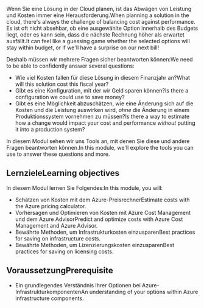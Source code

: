 <span data-ttu-id="f32cd-101">Wenn Sie eine Lösung in der Cloud planen, ist das Abwägen von Leistung und Kosten immer eine Herausforderung.</span><span class="sxs-lookup"><span data-stu-id="f32cd-101">When planning a solution in the cloud, there's always the challenge of balancing cost against performance.</span></span> <span data-ttu-id="f32cd-102">Es ist oft nicht absehbar, ob eine ausgewählte Option innerhalb des Budgets liegt, oder es kann sein, dass die nächste Rechnung höher als erwartet ausfällt.</span><span class="sxs-lookup"><span data-stu-id="f32cd-102">It can feel like a guessing game whether the selected options will stay within budget, or if we'll have a surprise on our next bill!</span></span>

<span data-ttu-id="f32cd-103">Deshalb müssen wir mehrere Fragen sicher beantworten können:</span><span class="sxs-lookup"><span data-stu-id="f32cd-103">We need to be able to confidently answer several questions:</span></span>

- <span data-ttu-id="f32cd-104">Wie viel Kosten fallen für diese Lösung in diesem Finanzjahr an?</span><span class="sxs-lookup"><span data-stu-id="f32cd-104">What will this solution cost this fiscal year?</span></span> 
- <span data-ttu-id="f32cd-105">Gibt es eine Konfiguration, mit der wir Geld sparen können?</span><span class="sxs-lookup"><span data-stu-id="f32cd-105">Is there a configuration we could use to save money?</span></span> 
- <span data-ttu-id="f32cd-106">Gibt es eine Möglichkeit abzuschätzen, wie eine Änderung sich auf die Kosten und die Leistung auswirken wird, _ohne_ die Änderung in einem Produktionssystem vornehmen zu müssen?</span><span class="sxs-lookup"><span data-stu-id="f32cd-106">Is there a way to estimate how a change would impact your cost and performance _without_ putting it into a production system?</span></span>

<span data-ttu-id="f32cd-107">In diesem Modul sehen wir uns Tools an, mit denen Sie diese und andere Fragen beantworten können.</span><span class="sxs-lookup"><span data-stu-id="f32cd-107">In this module, we'll explore the tools you can use to answer these questions and more.</span></span>

## <a name="learning-objectives"></a><span data-ttu-id="f32cd-108">Lernziele</span><span class="sxs-lookup"><span data-stu-id="f32cd-108">Learning objectives</span></span>

<span data-ttu-id="f32cd-109">In diesem Modul lernen Sie Folgendes:</span><span class="sxs-lookup"><span data-stu-id="f32cd-109">In this module, you will:</span></span>

- <span data-ttu-id="f32cd-110">Schätzen von Kosten mit dem Azure-Preisrechner</span><span class="sxs-lookup"><span data-stu-id="f32cd-110">Estimate costs with the Azure pricing calculator.</span></span>
- <span data-ttu-id="f32cd-111">Vorhersagen und Optimieren von Kosten mit Azure Cost Management und dem Azure Advisor</span><span class="sxs-lookup"><span data-stu-id="f32cd-111">Predict and optimize costs with Azure Cost Management and Azure Advisor.</span></span>
- <span data-ttu-id="f32cd-112">Bewährte Methoden, um Infrastrukturkosten einzusparen</span><span class="sxs-lookup"><span data-stu-id="f32cd-112">Best practices for saving on infrastructure costs.</span></span>
- <span data-ttu-id="f32cd-113">Bewährte Methoden, um Lizenzierungskosten einzusparen</span><span class="sxs-lookup"><span data-stu-id="f32cd-113">Best practices for saving on licensing costs.</span></span>

## <a name="prerequisite"></a><span data-ttu-id="f32cd-114">Voraussetzung</span><span class="sxs-lookup"><span data-stu-id="f32cd-114">Prerequisite</span></span> 

- <span data-ttu-id="f32cd-115">Ein grundlegendes Verständnis Ihrer Optionen bei Azure-Infrastrukturkomponenten</span><span class="sxs-lookup"><span data-stu-id="f32cd-115">An understanding of your options within Azure infrastructure components.</span></span> 
